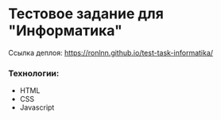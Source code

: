 # Тестовое задание для "Информатика"

Ссылка деплоя:
https://ronlnn.github.io/test-task-informatika/


### Технологии:
- HTML
- CSS
- Javascript